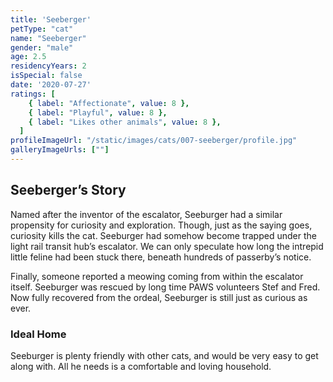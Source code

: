 ```yaml
---
title: 'Seeberger'
petType: "cat"
name: "Seeberger"
gender: "male"
age: 2.5
residencyYears: 2
isSpecial: false
date: '2020-07-27'
ratings: [
    { label: "Affectionate", value: 8 },
    { label: "Playful", value: 8 },
    { label: "Likes other animals", value: 8 },
  ]
profileImageUrl: "/static/images/cats/007-seeberger/profile.jpg"
galleryImageUrls: [""]
---
```


## Seeberger’s Story

Named after the inventor of the escalator, Seeburger had a similar propensity for curiosity and exploration. Though, just as the saying goes, curiosity kills the cat. Seeburger had somehow become trapped under the light rail transit hub’s escalator. We can only speculate how long the intrepid little feline had been stuck there, beneath hundreds of passerby’s notice.

Finally, someone reported a meowing coming from within the escalator itself. Seeburger was rescued by long time PAWS volunteers Stef and Fred. Now fully recovered from the ordeal, Seeburger is still just as curious as ever.

### Ideal Home

Seeburger is plenty friendly with other cats, and would be very easy to get along with. All he needs is a comfortable and loving household.
